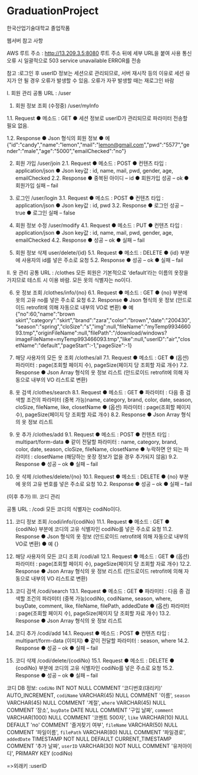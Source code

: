 # GraduationProject
한국산업기술대학교 졸업작품



웹서버 참고 사항

AWS 루트 주소 : http://13.209.3.5:8080
루트 주소 뒤에 세부 URL을 붙여 사용
통신 오류 시 일괄적으로 503 service unavailable ERROR를 전송

참고 :로그인 후 userID 정보는 세션으로 관리되므로, 서버 재시작 등의 이유로 세션 유지가 안 될 경우 오류가 발생할 수 있음. 오류가 자꾸 발생할 때는 재로그인 바람



I. 회원 관리
공통 URL : /user


1. 회원 정보 조회 (수정중)
/user/myInfo

1.1. Request 
● 메소드 : GET
● 세션 정보로 userID가 관리되므로 파라미터 전송할 필요 없음.

1.2. Response
● Json 형식의 회원 정보
● 예 {"id":"candy","name":"lemon","mail":"lemon@gmail.com","pwd":"5577","gender":"male","age":"5000","emailChecked":"no"}

2. 회원 가입
/user/join 
2.1. Request 
● 메소드 : POST
● 컨텐츠 타입 : application/json
● Json key값 : id, name, mail, pwd, gender, age, emailChecked
2.2. Response
● 중복된 아이디 – id
● 회원가입 성공 – ok
● 회원가입 실패 – fail

3. 로그인
/user/login 
3.1. Request 
● 메소드 : POST
● 컨텐츠 타입 : application/json
● Json key값 : id, pwd
3.2. Response
● 로그인 성공 – true
● 로그인 실패 – false

4. 회원 정보 수정
/user/modify
4.1. Request 
● 메소드 : PUT
● 컨텐츠 타입 : application/json
● Json key값 : id, name, mail, pwd, gender, age, emailChecked
4.2. Response
● 성공 – ok
● 실패 – fail

5. 회원 정보 삭제
user/delete/{id}
5.1. Request 
● 메소드 : DELETE
● {id} 부분에 사용자의 id를 넣은 주소로 요청
5.2. Response
● 성공 – ok
● 실패 – fail


II. 옷 관리
공통 URL : /clothes
모든 회원은 기본적으로 ‘default’라는 이름의 옷장을 가지므로 테스트 시 이용 바람.
모든 옷의 식별자는 no이다.

6. 옷 정보 조회
/clothes/info/{no}
6.1. Request
● 메소드 : GET
● {no} 부분에 옷의 고유 no를 넣은 주소로 요청
6.2. Response
● Json 형식의 옷 정보 (안드로이드 retrofit에 의해 자동으로 내부의 VO로 변환)
● 예 {"no":60,"name":"brown skirt","category":"skirt","brand":"zara","color":"brown","date":"200430","season":"spring","cloSize":"s","img":null,"fileName":"myTemp993466093.tmp","originFileName":null,"filePath":"/download/windows?imageFileName=myTemp993466093.tmp","like":null,"userID":"air","closetName":"default","pageStart":-1,"pageSize":-1}

7. 해당 사용자의 모든 옷 조회
/clothes/all
7.1. Request
● 메소드 : GET
● (옵션) 파라미터 : page(조회할 페이지 수), pageSize(페이지 당 조회할 자료 개수)
7.2. Response
● Json Array 형식의 옷 정보 리스트 (안드로이드 retrofit에 의해 자동으로 내부의 VO 리스트로 변환)

8. 옷 검색
/clothes/search
8.1. Request
● 메소드 : GET
● 파라미터 : 다음 중 검색할 조건의 파라미터 (중복 가능)name, category, brand, color, date, season, cloSize, fileName, like, closetName
● (옵션) 파라미터 : page(조회할 페이지 수), pageSize(페이지 당 조회할 자료 개수)
8.2. Response
● Json Array 형식의 옷 정보 리스트

9. 옷 추가
/clothes/add
9.1. Request
● 메소드 : POST
● 컨텐츠 타입 : multipart/form-data
● 같이 전달할 파라미터 : name, category, brand, color, date, season, cloSize, fileName, closetName
● 누락하면 안 되는 파라미터 : closetName (해당하는 옷장 정보가 없을 경우 추가되지 않음)
9.2. Response
● 성공 – ok
● 실패 – fail

10. 옷 삭제
/clothes/delete/{no}
10.1. Request 
● 메소드 : DELETE
● {no} 부분에 옷의 고유 번호를 넣은 주소로 요청
10.2. Response
● 성공 – ok
● 실패 – fail

(이후 추가)
III. 코디 관리


공통 URL : /codi
모든 코디의 식별자는 codiNo이다.

11. 코디 정보 조회
/codi/info/{codiNo}
11.1. Request
● 메소드 : GET
● {codiNo} 부분에 코디의 고유 식별자인 codiNo를 넣은 주소로 요청
11.2. Response
● Json 형식의 옷 정보 (안드로이드 retrofit에 의해 자동으로 내부의 VO로 변환)
● 예 {}

12. 해당 사용자의 모든 코디 조회
/codi/all
12.1. Request
● 메소드 : GET
● (옵션) 파라미터 : page(조회할 페이지 수), pageSize(페이지 당 조회할 자료 개수)
12.2. Response
● Json Array 형식의 옷 정보 리스트 (안드로이드 retrofit에 의해 자동으로 내부의 VO 리스트로 변환)

13. 코디 검색
/codi/search
13.1. Request
● 메소드 : GET
● 파라미터 : 다음 중 검색할 조건의 파라미터 (중복 가능)codiNo, codiName, season, where, buyDate, comment, like, fileName, filePath, addedDate
● (옵션) 파라미터 : page(조회할 페이지 수), pageSize(페이지 당 조회할 자료 개수)
13.2. Response
● Json Array 형식의 옷 정보 리스트

14. 코디 추가
/codi/add
14.1. Request
● 메소드 : POST
● 컨텐츠 타입 : multipart/form-data (이미지)
● 같이 전달할 파라미터 : season, where
14.2. Response
● 성공 – ok
● 실패 – fail

15. 코디 삭제
/codi/delete/{codiNo}
15.1. Request
● 메소드 : DELETE
● {codiNo} 부분에 코디의 고유 식별자인 codiNo를 넣은 주소로 요청
15.2. Response
● 성공 – ok
● 실패 – fail

코디 DB 정보:
 `codiNo`           INT             NOT NULL    COMMENT '코디번호(대리키)' AUTO_INCREMENT, 
    `codiName`         VARCHAR(45)     NULL        COMMENT '이름', 
    `season`     VARCHAR(45)     NULL        COMMENT '계절', 
    `where`        VARCHAR(45)     NULL        COMMENT '장소', 
    `buyDate`        DATE     NULL        COMMENT '구입 날짜', 
    `comment`         VARCHAR(1000)     NULL        COMMENT '코멘트 500자', 
    `like`       VARCHAR(10)     NULL		DEFAULT 'no'        COMMENT '즐겨찾기 여부', 
    `fileName`         VARCHAR(50)     NULL        COMMENT '파일이름', 
    `filePath`          VARCHAR(80)     NULL        COMMENT '파일경로', 
    `addedDate`        TIMESTAMP     NOT NULL	DEFAULT CURRENT_TIMESTAMP        COMMENT '추가 날짜', 
    `userID`          VARCHAR(30)     NOT NULL    COMMENT '유저아이디', 
    PRIMARY KEY (codiNo)

=>외래키 :userID
